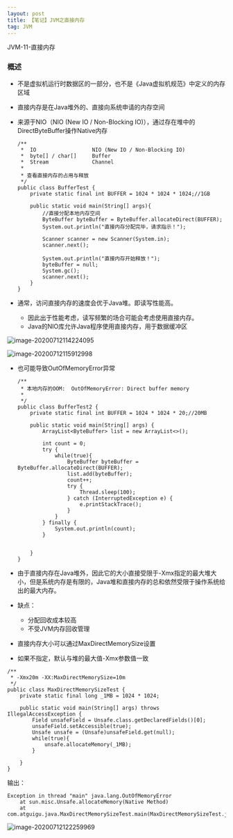```yaml
---
layout: post
title: 【笔记】JVM之直接内存
tag: JVM
---
```


JVM-11-直接内存

### 概述

- 不是虚拟机运行时数据区的一部分，也不是《Java虚拟机规范》中定义的内存区域

- 直接内存是在Java堆外的、直接向系统申请的内存空间

- 来源于NIO（NIO (New IO / Non-Blocking IO)），通过存在堆中的DirectByteBuffer操作Native内存

  ```
  /**
   *  IO                  NIO (New IO / Non-Blocking IO)
   *  byte[] / char[]     Buffer
   *  Stream              Channel
   *
   * 查看直接内存的占用与释放
   */
  public class BufferTest {
      private static final int BUFFER = 1024 * 1024 * 1024;//1GB
  
      public static void main(String[] args){
          //直接分配本地内存空间
          ByteBuffer byteBuffer = ByteBuffer.allocateDirect(BUFFER);
          System.out.println("直接内存分配完毕，请求指示！");
  
          Scanner scanner = new Scanner(System.in);
          scanner.next();
  
          System.out.println("直接内存开始释放！");
          byteBuffer = null;
          System.gc();
          scanner.next();
      }
  }
  ```

- 通常，访问直接内存的速度会优于Java堆。即读写性能高。

  - 因此出于性能考虑，读写频繁的场合可能会考虑使用直接内存。
  - Java的NIO库允许Java程序使用直接内存，用于数据缓冲区

![image-20200712114224095](https://gitee.com/XiaoShenKeHeBen/Static/raw/master/image-20200712114224095.png)

![image-20200712115912998](https://gitee.com/XiaoShenKeHeBen/Static/raw/master/image-20200712115912998.png)

- 也可能导致OutOfMemoryError异常

  ```
  /**
   * 本地内存的OOM:  OutOfMemoryError: Direct buffer memory
   *
   */
  public class BufferTest2 {
      private static final int BUFFER = 1024 * 1024 * 20;//20MB
  
      public static void main(String[] args) {
          ArrayList<ByteBuffer> list = new ArrayList<>();
  
          int count = 0;
          try {
              while(true){
                  ByteBuffer byteBuffer = ByteBuffer.allocateDirect(BUFFER);
                  list.add(byteBuffer);
                  count++;
                  try {
                      Thread.sleep(100);
                  } catch (InterruptedException e) {
                      e.printStackTrace();
                  }
              }
          } finally {
              System.out.println(count);
          }
  
  
      }
  }
  ```

- 由于直接内存在Java堆外，因此它的大小直接受限于-Xmx指定的最大堆大小，但是系统内存是有限的，Java堆和直接内存的总和依然受限于操作系统给出的最大内存。

- 缺点：

  - 分配回收成本较高
  - 不受JVM内存回收管理

- 直接内存大小可以通过MaxDirectMemorySize设置

- 如果不指定，默认与堆的最大值-Xmx参数值一致

```
/**
 * -Xmx20m -XX:MaxDirectMemorySize=10m
 */
public class MaxDirectMemorySizeTest {
    private static final long _1MB = 1024 * 1024;

    public static void main(String[] args) throws IllegalAccessException {
        Field unsafeField = Unsafe.class.getDeclaredFields()[0];
        unsafeField.setAccessible(true);
        Unsafe unsafe = (Unsafe)unsafeField.get(null);
        while(true){
            unsafe.allocateMemory(_1MB);
        }

    }
}
```

输出：

```
Exception in thread "main" java.lang.OutOfMemoryError
	at sun.misc.Unsafe.allocateMemory(Native Method)
	at com.atguigu.java.MaxDirectMemorySizeTest.main(MaxDirectMemorySizeTest.java:20)
```

![image-20200712122259969](https://gitee.com/XiaoShenKeHeBen/Static/raw/master/image-20200712122259969.png)